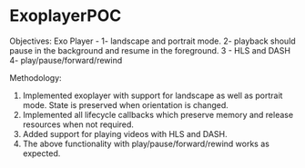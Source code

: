 # ExoplayerPOC
Objectives: 
Exo Player - 
1- landscape and portrait mode. 
2- playback should pause in the background and resume in the foreground. 
3 - HLS and DASH 
4- play/pause/forward/rewind

Methodology:
1. Implemented exoplayer with support for landscape as well as portrait mode. State is preserved when orientation is changed.
2. Implemented all lifecycle callbacks which preserve memory and release resources when not required.
3. Added support for playing videos with HLS and DASH.
4. The above functionality with play/pause/forward/rewind works as expected.

